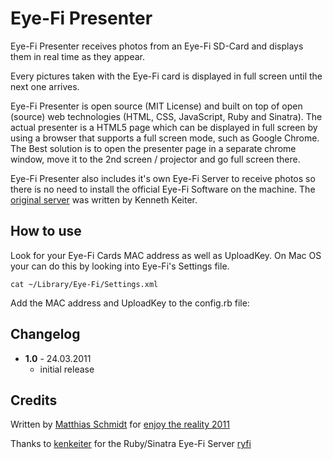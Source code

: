 Eye-Fi Presenter
===========

Eye-Fi Presenter receives photos from an Eye-Fi SD-Card and displays them in real time as they appear.

Every pictures taken with the Eye-Fi card is displayed in full screen until the next one arrives.

Eye-Fi Presenter is open source (MIT License) and built on top of open (source) web technologies
(HTML, CSS, JavaScript, Ruby and Sinatra). The actual presenter is a HTML5 page which can be displayed
in full screen by using a browser that supports a full screen mode, such as Google Chrome.
The Best solution is to open the presenter page in a separate chrome window, move it to the
2nd screen / projector and go full screen there.

Eye-Fi Presenter also includes it's own Eye-Fi Server to receive photos so there is no need to install
the official Eye-Fi Software on the machine.
The [original server](https://github.com/kenkeiter/ryfi "ryfi on GitHub") was written by Kenneth Keiter.


How to use
----------

Look for your Eye-Fi Cards MAC address as well as UploadKey. On Mac OS your can do this by looking into
Eye-Fi's Settings file.

	cat ~/Library/Eye-Fi/Settings.xml
	
Add the MAC address and UploadKey to the config.rb file:




Changelog
---------

* **1.0** - 24.03.2011
	* initial release


Credits
-------

Written by [Matthias Schmidt](http://www.m-schmidt.eu/) for [enjoy the reality 2011](http://www.enjoythereality.net/)

Thanks to [kenkeiter](https://github.com/kenkeiter) for the
Ruby/Sinatra Eye-Fi Server [ryfi](https://github.com/kenkeiter/ryfi)
